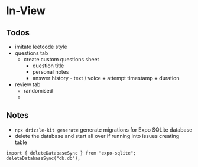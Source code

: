 # In-View

## Todos
- imitate leetcode style
- questions tab
    - create custom questions sheet
        - question title
        - personal notes
        - answer history - text / voice + attempt timestamp + duration
- review tab
    - randomised
    - 

## Notes
- `npx drizzle-kit generate` generate migrations for Expo SQLite database
- delete the database and start all over if running into issues creating table
```
import { deleteDatabaseSync } from "expo-sqlite";
deleteDatabaseSync("db.db");
```
